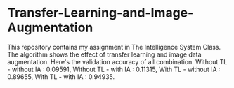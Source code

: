 # Transfer-Learning-and-Image-Augmentation

This repository contains my assignment in The Intelligence System Class. The algorithm shows the effect of transfer learning and image data augmentation. Here's the validation accuracy of all combination.
Without TL - without IA : 0.09591,
Without TL - with IA 	  : 0.11315,
With TL - without IA	  : 0.89655,
With TL - with IA	      : 0.94935.
